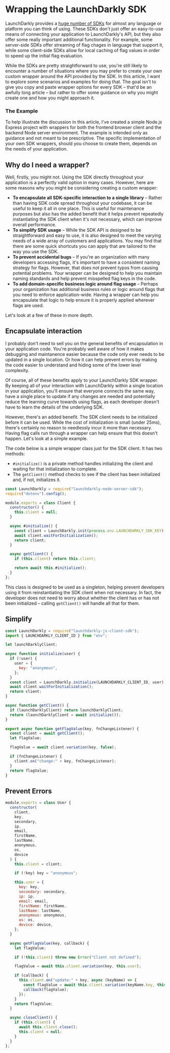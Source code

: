 # Wrapping the LaunchDarkly SDK

LaunchDarkly provides a [huge number of SDKs](https://launchdarkly.com/features/sdk/) for almost any language or platform you can think of using. These SDKs don't just offer an easy-to-use means of connecting your application to LaunchDarkly's API, but they also offer some really important additional functionality. For example, some server-side SDKs offer streaming of flag chages in language that support it, while some client-side SDKs allow for local caching of flag values in order to speed up the initial flag evaluation.

While the SDKs are pretty straightforward to use, you're still likely to encounter a number of situations where you may prefer to create your own custom wrapper around the API provided by the SDK. In this article, I want to explore some scenarios and examples for doing that. The goal isn't to give you copy and paste wrapper options for every SDK – that'd be an awfully long article – but rather to offer some guidance on why you might create one and how you might approach it.

### The Example

To help illustrate the discussion in this article, I've created a simple Node.js Express project with wrappers for both the frontend browser client and the backend Node server environment. The example is intended only as guidance and not meant to be prescriptive. The specific implementation of your own SDK wrappers, should you choose to create them, depends on the needs of your application.

## Why do I need a wrapper?

Well, firstly, you might not. Using the SDK directly throughout your application is a perfectly valid option in many cases. However, here are some reasons why you might be considering creating a custom wrapper:

* **To encapsulate all SDK-specific interaction to a single library** – Rather than having SDK code spread throughout your codebase, it can be useful to keep it all in one place. This is useful for maintenance purposes but also has the added benefit that it helps prevent repeatedly instantiating the SDK client when it's not necessary, which can improve overall performance.
* **To simplify SDK usage** – While the SDK API is designed to be straightforward and easy to use, it is also designed to meet the varying needs of a wide array of customers and applications. You may find that there are some quick shortcuts you can apply that are tailored to the way you use the SDK.
* **To prevent accidental bugs** – If you're an organization with many developers accessing flags, it's important to have a consistent naming strategy for flags. However, that does not prevent typos from causing potential problems. Your wrapper can be designed to help you maintain naming standards and help prevent misspelled flag keys in the code.
* **To add domain-specific business logic around flag usage** – Perhaps your organization has additional business rules or logic around flags that you need to enforce application-wide. Having a wrapper can help you encapsulate that logic to help ensure it is properly applied wherever flags are used.

Let's look at a few of these in more depth.

## Encapsulate interaction

I probably don't need to sell you on the general benefits of encapsulation in your application code. You're probably well aware of how it makes debugging and maintanence easier because the code only ever needs to be updated in a single location. Or how it can help prevent errors by making the code easier to understand and hiding some of the lower level complexity.

Of course, all of these benefits apply to your LaunchDarkly SDK wrapper. By keeping all of your interaction with LaunchDarkly within a single location in your application, you'll ensure that everyone connects the same way, have a single place to update if any changes are needed and potentially reduce the learning curve towards using flags, as each developer doesn't have to learn the details of the underlying SDK.

However, there's an added benefit. The SDK client needs to be initialized before it can be used. While the cost of initialization is small (under 25ms), there's certainly no reason to needlessly incur it more than necessary. Having flag calls run through a wrapper can help ensure that this doesn't happen. Let's look at a simple example.

The code below is a simple wrapper class just for the SDK client. It has two methods:

* `#initialize()` is a private method handles initializing the client and waiting for that initialization to complete.
* The `getClient()` method checks to see if the client has been initialized and, if not, initializes it.

```javascript
const LaunchDarkly = require("launchdarkly-node-server-sdk");
require("dotenv").config();

module.exports = class Client {
  constructor() {
    this.client = null;
  }

  async #initialize() {
    const client = LaunchDarkly.init(process.env.LAUNCHDARKLY_SDK_KEY);
    await client.waitForInitialization();
    return client;
  }

  async getClient() {
    if (this.client) return this.client;

    return await this.#initialize();
  }
};
```

This class is designed to be used as a singleton, helping prevent developers using it from reinstantiating the SDK client when not necessary. In fact, the developer does not need to worry about whether the client has or has not been initialized – calling `getClient()` will handle all that for them.

## Simplify



```javascript
const LaunchDarkly = require("launchdarkly-js-client-sdk");
import { LAUNCHDARKLY_CLIENT_ID } from "env";

let launchDarklyClient;

async function initialize(user) {
  if (!user) {
    user = {
      key: "anonymous",
    };
  }
  const client = LaunchDarkly.initialize(LAUNCHDARKLY_CLIENT_ID, user);
  await client.waitForInitialization();
  return client;
}

async function getClient() {
  if (launchDarklyClient) return launchDarklyClient;
  return (launchDarklyClient = await initialize());
}

export async function getFlagValue(key, fnChangeListener) {
  const client = await getClient();
  let flagValue;

  flagValue = await client.variation(key, false);

  if (fnChangeListener) {
    client.on("change:" + key, fnChangeListener);
  }
  return flagValue;
}
```

## Prevent Errors

```javascript
module.exports = class User {
  constructor(
    client,
    key,
    secondary,
    ip,
    email,
    firstName,
    lastName,
    anonymous,
    os,
    device
  ) {
    this.client = client;

    if (!key) key = "anonymous";

    this.user = {
      key: key,
      secondary: secondary,
      ip: ip,
      email: email,
      firstName: firstName,
      lastName: lastName,
      anonymous: anonymous,
      os: os,
      device: device,
    };
  }

  async getFlagValue(key, callback) {
    let flagValue;

    if (!this.client) throw new Error("Client not defined");

    flagValue = await this.client.variation(key, this.user);

    if (callback) {
      this.client.on("update:" + key, async (keyName) => {
        const flagValue = await this.client.variation(keyName.key, this.user);
        callback(flagValue);
      });
    }
    return flagValue;
  }

  async closeClient() {
    if (this.client) {
      await this.client.close();
      this.client = null;
    }
  }
};
```